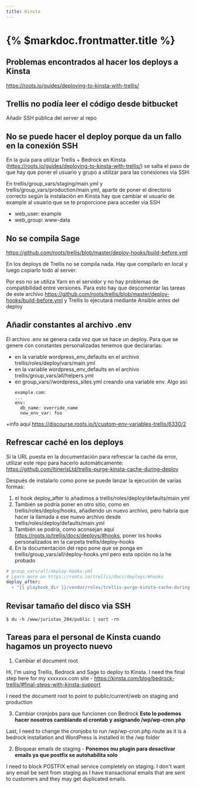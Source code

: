 ```yaml
---
title: Kinsta
---
```


# {% $markdoc.frontmatter.title %}

## Problemas encontrados al hacer los deploys a Kinsta

https://roots.io/guides/deploying-to-kinsta-with-trellis/

## Trellis no podía leer el código desde bitbucket

Añadir SSH pública del server al repo

## No se puede hacer el deploy porque da un fallo en la conexión SSH

En la guía para utilizar Trellis + Bedrock en Kinsta (https://roots.io/guides/deploying-to-kinsta-with-trellis/) se salta el paso de que hay que poner el usuario y grupo a utilizar para las conexiones via SSH:

En  trellis/group_vars/staging/main.yml y  trellis/group_vars/production/main.yml, aparte de poner el directorio correcto según la instalación en Kinsta hay que cambiar el usuario de example al usuario que se te proporcione para acceder via SSH

- web_user: example
- web_group: www-data

## No se compila Sage

https://github.com/roots/trellis/blob/master/deploy-hooks/build-before.yml

En los deploys de Trellis no se compila nada. Hay que compilarlo en local y luego copiarlo todo al server. 

Por eso no se utiliza Yarn en el servidor y no hay problemas de compatibilidad entre versiones. Para esto hay que descomentar las tareas de este archivo https://github.com/roots/trellis/blob/master/deploy-hooks/build-before.yml y Trellis lo ejecutará mediante Ansible antes del deploy

## Añadir constantes al archivo .env

El archivo .env se genera cada vez que se hace un deploy. Para que se genere con constantes personalizadas tenemos que declararlas:

- en la variable wordpress_env_defaults en el archivo trellis/roles/deploy/vars/main.yml
- en la variable wordpress_env_defaults en el archivo trellis/group_vars/all/helpers.yml
- en group_vars/<environment>/wordpress_sites.yml creando una variable env. Algo así:
  ```wordpress_sites:
  example.com:
  ...
  env:
    db_name: override_name
    new_env_var: foo
  ```

+info aquí https://discourse.roots.io/t/custom-env-variables-trellis/6330/2

## Refrescar caché en los deploys

Si la URL puesta en la documentación para refrescar la caché da error, utilizar este repo para hacerlo automáticamente:
https://github.com/ItinerisLtd/trellis-purge-kinsta-cache-during-deploy

Después de instalarlo como pone se puede lanzar la ejecución de varias formas:

1. el hook deploy_after lo añadimos a trellis/roles/deploy/defaults/main.yml
2. También se podría poner en otro sitio, como en trellis/roles/deploy/hooks, añadiendo un nuevo archivo, pero habría que hacer la llamada a ese nuevo archivo desde trellis/roles/deploy/defaults/main.yml
3. También se podría, como aconsejan aquí https://roots.io/trellis/docs/deploys/#hooks, poner los hooks personalizados en la carpeta trellis/deploy-hooks
4. En la documentación del repo pone que se ponga en trellis/group_vars/all/deploy-hooks.yml pero esta opción no la he probado

```yaml
# group_vars/all/deploy-hooks.yml
# Learn more on https://roots.io/trellis/docs/deploys/#hooks
deploy_after:
  - "{{ playbook_dir }}/vendor/roles/trellis-purge-kinsta-cache-during-deploy/tasks/main.yml"
```
  
## Revisar tamaño del disco via SSH

```$ du -h /www/juristas_284/public | sort -rn```

## Tareas para el personal de Kinsta cuando hagamos un proyecto nuevo

1. Cambiar el document root

Hi, I'm using Trellis, Bedrock and Sage to deploy to Kinsta. I need the final step here for my xxxxxxx.com site - https://kinsta.com/blog/bedrock-trellis/#final-steps-with-kinsta-support

I need the document root to point to public/current/web on staging and production

3. Cambiar cronjobs para que funcionen con Bedrock **Esto lo podemos hacer nosotros cambiando el crontab y asignando /wp/wp-cron.php**

Last, I need to change the cronjobs to run /wp/wp-cron.php route as it is a bedrock installation and WordPress is installed in the /wp folder

2. Bloquear emails de staging - **Ponemos mu plugin para desactivar emails ya que postfix se autohabilita solo**

I need to block POSTFIX email service completely on staging. I don't want any email be sent from staging as I have transactional emails that are sent to customers and they may get duplicated emails.

